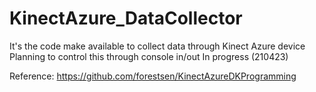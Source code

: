 # KinectAzure_DataCollector

It's the code make available to collect data through Kinect Azure device
Planning to control this through console in/out
In progress (210423)

Reference: https://github.com/forestsen/KinectAzureDKProgramming
